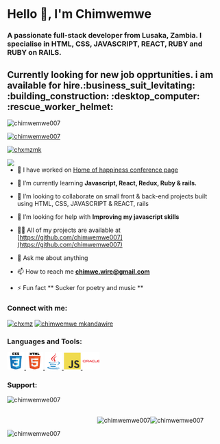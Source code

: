 <h1 align="left">Hello 👋, I'm Chimwemwe</h1>
<h3 align="left">A passionate full-stack developer from Lusaka, Zambia. I specialise in HTML, CSS, JAVASCRIPT, REACT, RUBY and RUBY on RAILS.</h3>

<h2>Currently looking for new job opprtunities. i am available for hire.:business_suit_levitating: :building_construction: :desktop_computer: :rescue_worker_helmet: </h2>

<p align="left"> <img src="https://komarev.com/ghpvc/?username=chimwemwe007&label=Profile%20views&color=0e75b6&style=flat" alt="chimwemwe007" /> </p>

<p align="left"> <a href="https://github.com/ryo-ma/github-profile-trophy"><img src="https://github-profile-trophy.vercel.app/?username=chimwemwe007" alt="chimwemwe007" /></a> </p>

<p align="left"> <a href="https://twitter.com/chxmz" target="blank"><img src="https://img.shields.io/twitter/follow/CHxMZ?logo=twitter&style=for-the-badge" alt="chxmzmk" /></a> </p>

<img width="500" align="left" src="https://github.com/XsidX/XsidX/raw/master/hire.gif" style="max-width: 100%; display: inline-block;" data-target="animated-image.originalImage">

- 🔭 I have worked on [Home of happiness conference page](https://github.com/chimwemwe007/Capstone-Module1)

- 🌱 I’m currently learning **Javascript, React, Redux, Ruby & rails.**

- 👯 I’m looking to collaborate on small front & back-end projects built using HTML, CSS, JAVASCRIPT & REACT, rails

- 🤝 I’m looking for help with **Improving my javascript skills**

- 👨‍💻 All of my projects are available at [https://github.com/chimwemwe007](https://github.com/chimwemwe007)

- 💬 Ask me about anything

- 📫 How to reach me **chimwe.wire@gmail.com**

- ⚡ Fun fact ** Sucker for poetry and music **

<h3 align="left">Connect with me:</h3>
<p align="left">
<a href="https://twitter.com/CHxMZMK" target="blank"><img align="center" src="https://raw.githubusercontent.com/rahuldkjain/github-profile-readme-generator/master/src/images/icons/Social/twitter.svg" alt="chxmz" height="30" width="40" /></a>
<a href="https://www.linkedin.com/in/chimwemwe-mkandawire-0551b41b0/" target="blank"><img align="center" src="https://raw.githubusercontent.com/rahuldkjain/github-profile-readme-generator/master/src/images/icons/Social/linked-in-alt.svg" alt="chimwemwe mkandawire" height="30" width="40" /></a>
</p>

<h3 align="left">Languages and Tools:</h3>
<p align="left"> <a href="https://www.w3schools.com/css/" target="_blank" rel="noreferrer"> <img src="https://raw.githubusercontent.com/devicons/devicon/master/icons/css3/css3-original-wordmark.svg" alt="css3" width="40" height="40"/> </a> <a href="https://www.w3.org/html/" target="_blank" rel="noreferrer"> <img src="https://raw.githubusercontent.com/devicons/devicon/master/icons/html5/html5-original-wordmark.svg" alt="html5" width="40" height="40"/> </a> <a href="https://www.java.com" target="_blank" rel="noreferrer"> <img src="https://raw.githubusercontent.com/devicons/devicon/master/icons/java/java-original.svg" alt="java" width="40" height="40"/> </a> <a href="https://developer.mozilla.org/en-US/docs/Web/JavaScript" target="_blank" rel="noreferrer"> <img src="https://raw.githubusercontent.com/devicons/devicon/master/icons/javascript/javascript-original.svg" alt="javascript" width="40" height="40"/> </a> <a href="https://www.oracle.com/" target="_blank" rel="noreferrer"> <img src="https://raw.githubusercontent.com/devicons/devicon/master/icons/oracle/oracle-original.svg" alt="oracle" width="40" height="40"/> </a> </p>

<h3 align="left">Support:</h3>
<p><a href="https://www.buymeacoffee.com/chimwemwe007 "> <img align="left" src="https://cdn.buymeacoffee.com/buttons/v2/default-yellow.png" height="50" width="210" alt="chimwemwe007 " /></a></p><br><br>

<p><img align="left" src="https://github-readme-stats.vercel.app/api/top-langs?username=chimwemwe007&show_icons=true&locale=en&layout=compact" alt="chimwemwe007" /></p>

<p>&nbsp;<img align="left" src="https://github-readme-stats.vercel.app/api?username=chimwemwe007&show_icons=true&locale=en" alt="chimwemwe007" /></p>

<p><img align="left" src="https://github-readme-streak-stats.herokuapp.com/?user=chimwemwe007&" alt="chimwemwe007" /></p>
